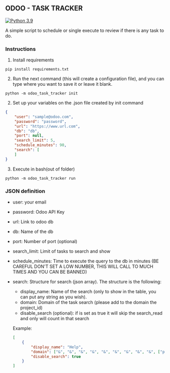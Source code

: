 ## ODOO - TASK TRACKER
[![Python 3.9](https://img.shields.io/badge/python-3.9-purple.svg)](https://www.python.org/downloads/release/python-390/)

A simple script to schedule or single execute to review if there is any task to do.

### Instructions
1. Install requirements
```console
pip install requirements.txt
```
2. Run the next command (this will create a configuration file), and you can type where you want to save it or leave it blank.
```console
python -m odoo_task_tracker init
```

2. Set up your variables on the .json file created by init command
```json
{
    "user": "sample@odoo.com",
    "password": "password",
    "url": "https://www.url.com",
    "db": "db",
    "port": null,
    "search_limit": 5,
    "schedule_minutes": 90,
    "search": [
    ]
}
```
3. Execute in bash(out of folder)
```console
python -m odoo_task_tracker run
```

### JSON definition
- user: your email
- password: Odoo API Key
- url: Link to odoo db
- db: Name of the db
- port: Number of port (optional)
- search_limit: Limit of tasks to search and show
- schedule_minutes: Time to execute the query to the db in minutes (BE CAREFUL DON'T SET A LOW NUMBER, THIS WILL CALL TO MUCH TIMES AND YOU CAN BE BANNED)
- search: Structure for search (json array). The structure is the following:
    -  display_name: Name of the search (only to show in the table, you can put any string as you wish).
    - domain: Domain of the task search (please add to the domain the project_id)
    - disable_search (optional): if is set as true it will skip the search_read and only will count in that search

    Example:
    ```json
    [
        {
            "display_name": "Help",
            "domain": ["&", "&", "&", "&", "&", "&", "&", "&", "&", ["project_id", "=", 49], ["tag_ids", "not ilike", "perf"], ["tag_ids", "not ilike", "Internal"], ["tag_ids", "not ilike", "Apps"], ["tag_ids", "not ilike", "Administration"], ["tag_ids", "not ilike", "iap"], ["tag_ids", "not ilike", "tech_squad_infra"], ["tag_ids", "not ilike", "tech_squad_sh"], ["tag_ids", "not ilike", "special-ops"],"&",["user_ids", "=", false], ["stage_id", "ilike", "tech"],["tag_ids", "not ilike", "On-premise"]],
            "disable_search": true
        }
    ]
    ```